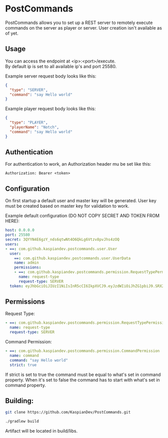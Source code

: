 # PostCommands

PostCommands allows you to set up a REST server to remotely execute commands on 
the server as player or server. User creation isn't available as of yet.

## Usage

You can access the endpoint at <ip\>:<port\>/execute.  
By default ip is set to all available ip's and port 25580.

Example server request body looks like this:
```json
{
  "type": "SERVER",
  "command": "say Hello world"
}
```

Example player request body looks like this:
```json
{
  "type": "PLAYER",
  "playerName": "Notch",
  "command": "say Hello world"
}
```

## Authentication

For authentication to work, an Authorization header mu be set like this:
```
Authorization: Bearer <token>
```

## Configuration

On first startup a default user and master key will be generated.
User key must be created based on master key for validation to work.

Example default configuration (DO NOT COPY SECRET AND TOKEN FROM HERE):
```yml
host: 0.0.0.0
port: 25580
secret: 3QYYN4E6gzY_nds6qtwNt4O6QkLg6Vtzv8pvJhs4zOQ
users:
- ==: com.github.kaspiandev.postcommands.user.User
  user:
    ==: com.github.kaspiandev.postcommands.user.UserData
    name: admin
    permissions:
    - ==: com.github.kaspiandev.postcommands.permission.RequestTypePermission
      name: request-type
      request-type: SERVER
  token: eyJhbGciOiJIUzI1NiIsInR5cCI6IkpXVCJ9.eyJzdWIiOiJhZG1pbiJ9.SRX2BvgdEFFZqaQhvgDMWDmprcNnEboO46xi5jkIgsM
```

## Permissions

Request Type:
```yml
- ==: com.github.kaspiandev.postcommands.permission.RequestTypePermission
  name: request-type
  request-type: SERVER
```

Command Permission:
```yml
- ==: com.github.kaspiandev.postcommands.permission.CommandPermission
  name: command
  command: "say Hello world"
  strict: true
```

If strict is set to true the command must be equal to what's set in command property.
When it's set to false the command has to start with what's set in command property.

## Building:

```sh
git clone https://github.com/KaspianDev/PostCommands.git
```

```sh
./gradlew build
```

Artifact will be located in build/libs.
